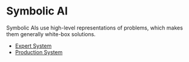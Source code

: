 # Symbolic AI

Symbolic AIs use high-level representations of problems, which makes them generally white-box solutions.

* [Expert System](symbolic/expertSystem.md)
* [Production System](symbolic/productionSystem.md)